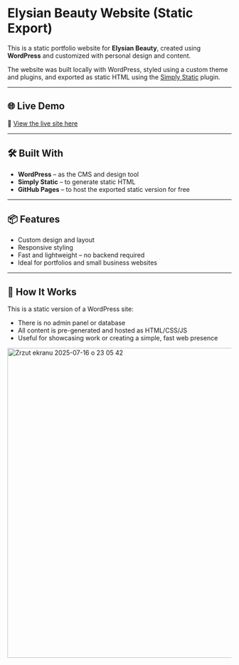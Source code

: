 # Elysian Beauty Website (Static Export)

This is a static portfolio website for **Elysian Beauty**, created using **WordPress** and customized with personal design and content.

The website was built locally with WordPress, styled using a custom theme and plugins, and exported as static HTML using the [Simply Static](https://wordpress.org/plugins/simply-static/) plugin.

---

## 🌐 Live Demo

🔗 [View the live site here](https://martynakiljan.github.io/ElysianBeauty-Website-WP/)

---

## 🛠 Built With

- **WordPress** – as the CMS and design tool
- **Simply Static** – to generate static HTML
- **GitHub Pages** – to host the exported static version for free

---

## 📦 Features

- Custom design and layout
- Responsive styling
- Fast and lightweight – no backend required
- Ideal for portfolios and small business websites

---

## 📁 How It Works

This is a static version of a WordPress site:
- There is no admin panel or database
- All content is pre-generated and hosted as HTML/CSS/JS
- Useful for showcasing work or creating a simple, fast web presence

  
<img width="1388" height="695" alt="Zrzut ekranu 2025-07-16 o 23 05 42" src="https://github.com/user-attachments/assets/0c4c2755-9cf3-4731-8e3e-37eeff54bce9" />



